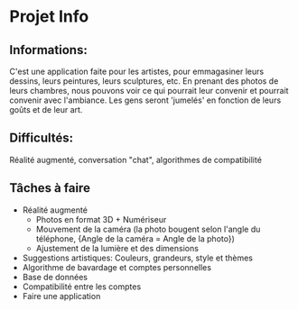 # Projet Info

## Informations: 
C'est une application faite pour les artistes, pour emmagasiner leurs dessins,
leurs peintures, leurs sculptures, etc.
En prenant des photos de leurs chambres, nous pouvons voir ce qui pourrait leur convenir et pourrait convenir avec l'ambiance.
Les gens seront 'jumelés' en fonction de leurs goûts et de leur art.

## Difficultés:
Réalité augmenté, conversation "chat", algorithmes de compatibilité

## Tâches à faire
- Réalité augmenté
  - Photos en format 3D + Numériseur
  - Mouvement de la caméra (la photo bougent selon l'angle du téléphone, {Angle de la caméra = Angle de la photo})
  - Ajustement de la lumière et des dimensions
- Suggestions artistiques: Couleurs, grandeurs, style et thèmes
- Algorithme de bavardage et comptes personnelles
- Base de données
- Compatibilité entre les comptes
- Faire une application
